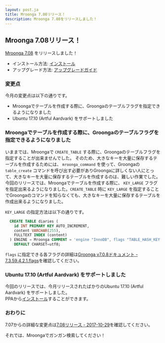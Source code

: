 ```yaml
---
layout: post.ja
title: Mroonga 7.08リリース！
description: Mroonga 7.08をリリースしました！
---
```


## Mroonga 7.08リリース！

[Mroonga 7.08](/ja/docs/news.html#release-7.08) をリリースしました！

  * インストール方法: [インストール](/ja/docs/install.html)
  * アップグレード方法: [アップグレードガイド](/ja/docs/upgrade.html)

### 変更点

今月の変更点は以下の通りです。

  * Mroongaでテーブルを作成する際に、Groongaのテーブルフラグを指定できるようになりました
  * Ubuntu 17.10 (Artful Aardvark) をサポートしました

### Mroongaでテーブルを作成する際に、Groongaのテーブルフラグを指定できるようになりました

いままでは、Mroongaで `CREATE_TABLE` する際に、Groongaのテーブルフラグを指定することが出来ませんでした。
そのため、大きなキーを大量に保存するテーブルを作成するためには、 `mroonga_command` を使って、Groongaの `table_create` コマンドを呼び出す必要がありGroongaに詳しくない人にとって、大きなキーを大量に保存するテーブルを作成するのは、難しい作業でした。
今回のリリースでは、Mroongaでテーブルを作成する際に、 `KEY_LARGE` フラグを指定出来るようになりました。`CREATE_TABLE` 時に `KEY_LARGE` を指定することでGroongaのコマンドを知らなくても、大きなキーを大量に保存するテーブルを作成出来るようになりました。

`KEY_LARGE` の指定方法は以下の通りです。

```sql
  CREATE TABLE diaries (
    id INT PRIMARY KEY AUTO_INCREMENT,
    content VARCHAR(255),
    FULLTEXT INDEX (content)
  ) ENGINE = Mroonga COMMENT = 'engine "InnoDB", flags "TABLE_HASH_KEY|KEY_LARGE"'
    DEFAULT CHARSET=utf8;
```

`flags` に指定できる各フラグの詳細は[Groonga v7.0.8ドキュメント - 7.3.59.4.2.1.flags](http://groonga.org/ja/docs/reference/commands/table_create.html#flags)を確認してください。

### Ubuntu 17.10 (Artful Aardvark) をサポートしました

今回のリリースでは、今月リリースされたばかりのUbuntu 17.10 (Artful Aardvark) をサポートしました。  
PPAから[インストール](/ja/install/ubuntu.html)することができます。

### おわりに

7.07からの詳細な変更点は[7.08リリース - 2017-10-29](/ja/docs/news.html#release-7.08)を確認してください。

それでは、Mroongaでガンガン検索してください！
